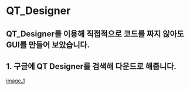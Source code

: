 # QT_Designer
## QT_Designer를 이용해 직접적으로 코드를 짜지 않아도 GUI를 만들어 보았습니다.

## 1. 구글에 QT Designer를 검색해 다운드로 해줍니다.
[image_1](images/qt_001.png)

